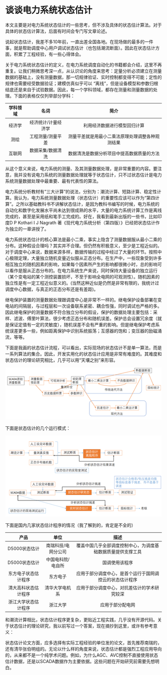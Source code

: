 # 谈谈电力系统状态估计

本文主要是对电力系统状态估计的一些思考，但不涉及具体的状态估计算法。对于具体的状态估计算法，后面有时间会专门写文章论述。

说起状态估计，我差不多10年前，一直出差全国各地。在现场做的最多的一件事，就是帮助调度中心用户调试状态估计（也包括潮流断面）。因此在状态估计方面，积累了工程经验，有一些心得体会。


关于电力系统状态估计的定义，在电力系统调度自动化的书籍都会介绍，这里不再重复。让我们稍微思考深一点，从认识论的角度来思考：定量分析必须建立在测量数据的基础上，没有测量数据，那一切规律验证、实时控制都变得不可能；定性的规律也需要经受数据验证；建模仿真似乎可以 “离线”，但是设备模型和参数归根结底还是来自于试验数据。因此，每一个学科领域，都存在测量和测量数据的处理。下面的表格仅仅列举部分学科：


| 学科领域 |        名词         |                       简介                       |
| :------: | :-----------------: | :----------------------------------------------: |
|  经济学  | 经济统计/计量经济学 |           利用经济数据进行模型回归计算           |
|   测绘   |  工程测量/测量平差  | 测量平差就是用最小二乘法原理处理调整各种观测结果 |
|  互联网  |  数据采集/数据清洗  |    数据清洗是数据分析项目中提高数据质量的方法    |

从这个意义来说，电力系统的测量、及其测量数据处理，是非常重要的内容。要注意，我并没有说电力系统的测量数据处理就等于状态估计，只不过状态估计是电力系统测量数据处理中最重要、最有代表性的算法。

电力系统分析教材有“三大计算”的说法，分别为：潮流计算、短路计算、稳定性计算。我认为，电力系统测量数据处理（状态估计）的重要性应该可以作为“第四计算”。之所以基础教科书不讲解状态估计，是因为教科书编写的时候，电力系统的自动化和数字化发展水平尚未达到很成熟的水平，大量的电力系统计算工作是离线完成的，甚至是采用纸和笔手工完成的。好在，我看到最新出版的一些书，比如印度D P Kothari I J Nagrath 著《现代电力系统分析（第四版）》已经把状态估计作为独立的一章讲授了。

电力系统状态估计的核心算法是最小二乘，事实上隐含了测量数据服从最小二乘的分布。这种假设合理吗？其实并不合理。但仍然有积极意义，至少是工程近似的。对于调度中心来说，数据来源多样，数据传输的过程中经过了大量的环节。按照中心极限定理，大量独立随机变量近似服从正态分布。在生产中，一些现象受到许多相互独立的随机因素的影响，如果每个因素所产生的影响都很微小时，总的影响可以看作是服从正态分布的。在电力系统生产来说，同时保持大量设备的独立运行（某个变电站的某个测控装置损坏，不至于影响全电网的可观测性）。随机因素的独立性是有一定工程近似意义的。(当然这种近似是仍然是非常有限的，我统计过调度中心数据，与真正的正态分布还是有差距)。

继电保护装置的测量数据处理跟调度中心是非常不一样的。继电保护设备部署在变电站的间隔层，与过程层和一次设备联系紧密、耦合性强，同时调试也严格的多。因此继电保护的测量数据不符合独立分布的假设，保护的数据处理主要包括：采样、滤波、傅里叶算法，很少考虑正态分布和随机误差。保护总会设置冗余度（就是保证定值有一定的灵敏度），随机误差不会有严重的影响。但是继电保护考虑系统误差更多一些，例如距离保护中识别系统振荡；互感器的饱和；变压器的励磁涌流，等等。

下面是我画的状态估计流程，可以看出，实际现场的状态估计不是单一算法，而是一系列算法的集合。因此，开发实用化的状态估计应用是非常有难度的。其难度和状态估计的理论研究相比，几乎可以用“天壤之别”来形容。

![alt text](图片5.png)
 
下面是状态估计的几个运行模式：

![alt text](图片6.png)
 
下面是国内几家状态估计程序的情况（我了解到的，肯定是不全的）

|         产品         |        单位         |                             描述                             |
| :------------------: | :-----------------: | :----------------------------------------------------------: |
|    D5000状态估计     | 南瑞科技/电网分公司 | 覆盖中国几乎全部调度控制中心，为调度基础数据质量提供支撑工具 |
|    D5000状态估计     |  中国电科院/电自所  |                        国调使用该程序                        |
| 东方电子状态估计程序 |      东方电子       |   应用于部分调度中心，是首个运行于国网调控云的状态估计程序   |
| 清大高科状态估计程序 |   清华大学电机系    |         应用于部分调度中心，对抗差估计的学术研究较深         |
| 浙江大学状态估计程序 |      浙江大学       |                       应用于部分配电网                       |

和潮流计算相比，状态估计程序更复杂，更贴近工程实践，几乎没有开源代码。关于状态估计的理论研究，我以前写过一个答案，现在摘抄到这里，或许有参考意义：

状态估计论文方面，应多选择有实际工程经验的单位发的论文，首先推荐南瑞的，还有清华张伯明组的。无论以什么样的角度来说，状态估计都是强烈工程应用导向的，从来都不是一个纯学术问题。例如，为什么AGC、AVC控制不直接使用状态估计数据，还是以SCADA数据作为主要依据。这些问题在开始研究前需要先想明白。
